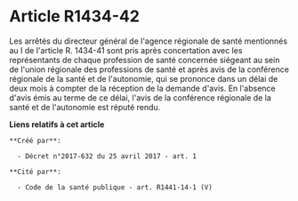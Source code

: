 # Article R1434-42

Les arrêtés du directeur général de l'agence régionale de santé mentionnés au I de l'article R. 1434-41 sont pris après
concertation avec les représentants de chaque profession de santé concernée siégeant au sein de l'union régionale des
professions de santé et après avis de la conférence régionale de la santé et de l'autonomie, qui se prononce dans un délai de
deux mois à compter de la réception de la demande d'avis. En l'absence d'avis émis au terme de ce délai, l'avis de la
conférence régionale de la santé et de l'autonomie est réputé rendu.

**Liens relatifs à cet article**

	**Créé par**:

	  - Décret n°2017-632 du 25 avril 2017 - art. 1

	**Cité par**:

	  - Code de la santé publique - art. R1441-14-1 (V)
